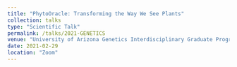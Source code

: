 ```yaml
---
title: "PhytoOracle: Transforming the Way We See Plants"
collection: talks
type: "Scientific Talk"
permalink: /talks/2021-GENETICS
venue: "University of Arizona Genetics Interdisciplinary Graduate Program (GIDP)"
date: 2021-02-29
location: "Zoom"
---
```

